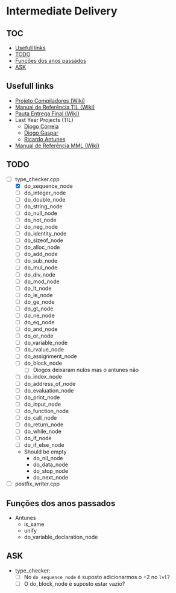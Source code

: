 # Intermediate Delivery <!-- omit in toc -->

## TOC <!-- omit in toc -->

- [Usefull links](#usefull-links)
- [TODO](#todo)
- [Funções dos anos passados](#funções-dos-anos-passados)
- [ASK](#ask)

## Usefull links

- [Projeto Compiladores (Wiki)](https://web.tecnico.ulisboa.pt/~david.matos/w/pt/index.php/Compiladores/Projecto_de_Compiladores)
- [Manual de Referência TIL (Wiki)](https://web.tecnico.ulisboa.pt/~david.matos/w/pt/index.php/Compiladores/Projecto_de_Compiladores/Projecto_2023-2024/Manual_de_Refer%C3%AAncia_da_Linguagem_TIL)
- [Pauta Entrega Final (Wiki)](https://web.tecnico.ulisboa.pt/~david.matos/w/pt/index.php/Compiladores/Pautas_2023-2024/Pauta_do_Projecto:_Entrega_Final)
- Last Year Projects (TIL)
  - [Diogo Correia](https://github.com/ist199211-ist199311/mml-compiler-co/)
  - [Diogo Gaspar](https://github.com/randomicecube/mml-comp)
  - [Ricardo Antunes](https://github.com/Ricardo-Luis-Projects/ist-comp/)
- [Manual de Referência MML (Wiki)](https://web.tecnico.ulisboa.pt/~david.matos/w/pt/index.php/Compiladores/Projecto_de_Compiladores/Projecto_2022-2023/Manual_de_Refer%C3%AAncia_da_Linguagem_MML)

## TODO

- [ ] type_checker.cpp
  - [x] do_sequence_node
  - [ ] do_integer_node
  - [ ] do_double_node
  - [ ] do_string_node
  - [ ] do_null_node
  - [ ] do_not_node
  - [ ] do_neg_node
  - [ ] do_identity_node
  - [ ] do_sizeof_node
  - [ ] do_alloc_node
  - [ ] do_add_node
  - [ ] do_sub_node
  - [ ] do_mul_node
  - [ ] do_div_node
  - [ ] do_mod_node
  - [ ] do_lt_node
  - [ ] do_le_node
  - [ ] do_ge_node
  - [ ] do_gt_node
  - [ ] do_ne_node
  - [ ] do_eq_node
  - [ ] do_and_node
  - [ ] do_or_node
  - [ ] do_variable_node
  - [ ] do_rvalue_node
  - [ ] do_assignment_node
  - [ ] do_block_node
    - [ ] Diogos deixaram nulos mas o antunes não
  - [ ] do_index_node
  - [ ] do_address_of_node
  - [ ] do_evaluation_node
  - [ ] do_print_node
  - [ ] do_input_node
  - [ ] do_function_node
  - [ ] do_call_node
  - [ ] do_return_node
  - [ ] do_while_node
  - [ ] do_if_node
  - [ ] do_if_else_node
  - Should be empty
    - do_nil_node
    - do_data_node
    - do_stop_node
    - do_next_node
- [ ] postfix_writer.cpp

## Funções dos anos passados

- Antunes
  - is_same
  - unify
  - do_variable_declaration_node

## ASK

- type_checker:
  - [ ] No `do_sequence_node` é suposto adicionarmos o +2 no `lvl`?
  - [ ] O do_block_node é suposto estar vazio?
